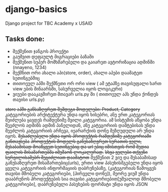 # django-basics
Django project for TBC Academy x USAID

## Tasks done:
* შექმენით ჯანგოს პროექტი
* გაუშვით დეფაულტ მიგრაციები ბაზაში
* შექმენით სუპერ მომხმარებელი და გაიარეთ ავტორიზაცია ადმინში (nnayeno, 1234)
* შექმნით ორი ახალი აპი(store, order), ახალი აპები დაამატეთ სეთინგებშიც
* თითოეულ აპში შექმნეთი ორ ორი view ( ამ ეტაპზე თავისუფალი ხართ view ების შინაარსში, სასურველია იყოს ლოგიკური)
* ვიუები დააკავშირეთ მთავარ urls.py ში ( თითოეულ აპს უნდა ქონდეს თავისი urls.py)

~~store აპში განსაზღვრეთ შემდეგი მოდელები: Product, Category~~
კატეგორიების არქიტექტურა უნდა იყოს ხისებრი, ანუ ერთ კატეგორიას შეიძლება ყავდეს რამდენიმე შვილი კატეგორია. ამ სისტემის 
აწყობა უნდა შეეძლოს ადმინს ადმინ პანელიდან, ანუ კატეგორიის დამტებისას უნდა შეეძლოს კატეგორიის არჩევა, იეარარქიის დონე 
შეზღუდული არ უნდა იყოს.
~~შესაძლებელი უნდა იყოს პროდუქტის რამდენიმე კატეგორიაში განთავსება~~
~~პროდუქტის მოდელს განუსაზღვრეთ სურათის ველი, შესაბამისად მოაწყვეთ სეთინგებიც და url ებიც იმისთვის რომ მედია ფაილის მისამართებმა იმუშაონ ლოკალურად.~~
~~სხვა ველები თქვენი სურვილისამებრ შეგიძლიათ დაამატოთ~~
შექმენით 2 ვიუ და შესაბამისად განუსაზღვრეთ მისამართებიც(urls), ერთი view პასუხისმგებელი უნდა იყოს ყველა კატეგორიის ინფორმაციის დაბრუნებაზე, (კატეგორიას წამოყვეს თავისი მშობელი კატეგორიები, [პირველი დონე]), 
მეორე ვიუმ უნდა დააბრუნოს პროდუქტების სია თავისი კატეგორიებით[უშუალოდ მშობელი კატეგორიები], დაბრუნებული პასუხების ფორმატი უნდა იყოს JSON